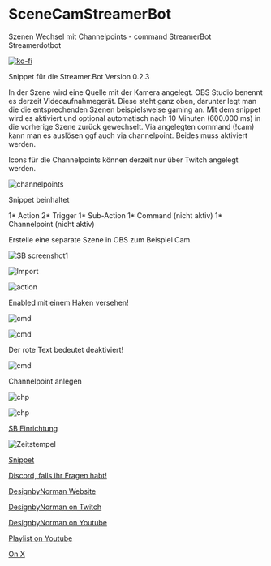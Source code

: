 # SceneCamStreamerBot
Szenen Wechsel mit Channelpoints - command StreamerBot Streamerdotbot

[![ko-fi](https://storage.ko-fi.com/cdn/brandasset/kofi_button_dark.png)](https://ko-fi.com/W7W5Z38WJ)

Snippet für die Streamer.Bot Version 0.2.3 

In der Szene wird eine Quelle mit der Kamera angelegt. 
OBS Studio benennt es derzeit Videoaufnahmegerät. Diese steht ganz oben, darunter legt man die die entsprechenden Szenen beispielsweise gaming an. Mit dem snippet wird es aktiviert und optional automatisch nach 10 Minuten (600.000 ms) in die vorherige Szene zurück gewechselt. Via angelegten command (!cam) kann man es auslösen ggf auch via channelpoint. Beides muss aktiviert werden. 

Icons für die Channelpoints können derzeit nur über Twitch angelegt werden. 

![channelpoints](https://github.com/Designbynorman/SceneCamStreamerBot/blob/main/CamChannelpoints.jpg)

Snippet beinhaltet 

1* Action 
2* Trigger 
1* Sub-Action 
1* Command (nicht aktiv) 
1* Channelpoint (nicht aktiv) 

Erstelle eine separate Szene in OBS zum Beispiel Cam. 

![SB screenshot1](https://github.com/Designbynorman/SceneCamStreamerBot/blob/main/cam1.png)

![Import](https://github.com/Designbynorman/SceneCamStreamerBot/blob/main/cam2.png)

![action](https://github.com/Designbynorman/SceneCamStreamerBot/blob/main/Action.png)

Enabled mit einem Haken versehen!

![cmd](https://github.com/Designbynorman/SceneCamStreamerBot/blob/main/cmd.png)

![cmd](https://github.com/Designbynorman/SceneCamStreamerBot/blob/main/cmd1.png)

Der rote Text bedeutet deaktiviert!

![cmd](https://github.com/Designbynorman/SceneCamStreamerBot/blob/main/cmd0.png)

Channelpoint anlegen 

![chp](https://github.com/Designbynorman/SceneCamStreamerBot/blob/main/chp.png)

![chp](https://github.com/Designbynorman/SceneCamStreamerBot/blob/main/chp1.png)

[SB Einrichtung](https://www.designbynorman.com/streamer-bot-einrichten/)

![Zeitstempel](
https://github.com/Designbynorman/SceneCamStreamerBot/blob/main/Zeitstempel.jpg) 

[Snippet](https://github.com/Designbynorman/SceneCamStreamerBot/blob/main/snippet)

[Discord, falls ihr Fragen habt!](https://discord.gg/Gdt94HaFbM)

[DesignbyNorman Website](https://www.designbynorman.com/)

[DesignbyNorman on Twitch](https://www.twitch.tv/designbynorman)

[DesignbyNorman on Youtube](https://www.youtube.com/@DesignbyNorman)

[Playlist on Youtube](https://www.youtube.com/playlist?list=PLrgOpxS02b-PncLHRg-5W7kJ3o4TT6DhM)

[On X](https://x.com/Designbynorman)
